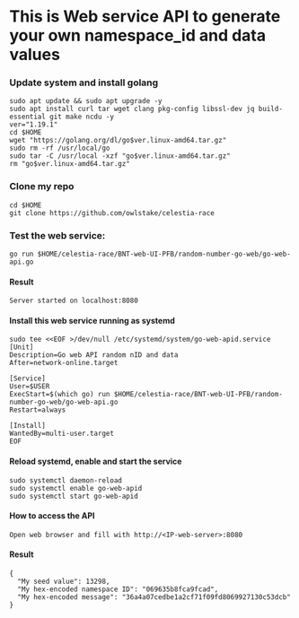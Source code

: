 # This is Web service API to generate your own namespace_id and data values

### Update system and install golang
```
sudo apt update && sudo apt upgrade -y
sudo apt install curl tar wget clang pkg-config libssl-dev jq build-essential git make ncdu -y
ver="1.19.1" 
cd $HOME 
wget "https://golang.org/dl/go$ver.linux-amd64.tar.gz" 
sudo rm -rf /usr/local/go 
sudo tar -C /usr/local -xzf "go$ver.linux-amd64.tar.gz" 
rm "go$ver.linux-amd64.tar.gz"
```

### Clone my repo
```
cd $HOME
git clone https://github.com/owlstake/celestia-race
```

### Test the web service:
```
go run $HOME/celestia-race/BNT-web-UI-PFB/random-number-go-web/go-web-api.go
```

#### Result
```
Server started on localhost:8080
```

#### Install this web service running as systemd
```
sudo tee <<EOF >/dev/null /etc/systemd/system/go-web-apid.service
[Unit]
Description=Go web API random nID and data
After=network-online.target

[Service]
User=$USER
ExecStart=$(which go) run $HOME/celestia-race/BNT-web-UI-PFB/random-number-go-web/go-web-api.go
Restart=always

[Install]
WantedBy=multi-user.target
EOF
```

#### Reload systemd, enable and start the service
```
sudo systemctl daemon-reload
sudo systemctl enable go-web-apid
sudo systemctl start go-web-apid
```

#### How to access the API

```
Open web browser and fill with http://<IP-web-server>:8080
```

#### Result

```
{
  "My seed value": 13298,
  "My hex-encoded namespace ID": "069635b8fca9fcad",
  "My hex-encoded message": "36a4a07cedbe1a2cf71f09fd8069927130c53dcb"
}
```
